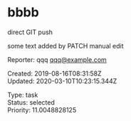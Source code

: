 # bbbb

direct GIT push

some text added by PATCH
manual edit

Reporter: qqq <qqq@example.com>  

Created: 2019-08-16T08:31:58Z  
Updated: 2020-03-10T10:23:15.344Z

Type: task  
Status: selected  
Priority: 11.0048828125
